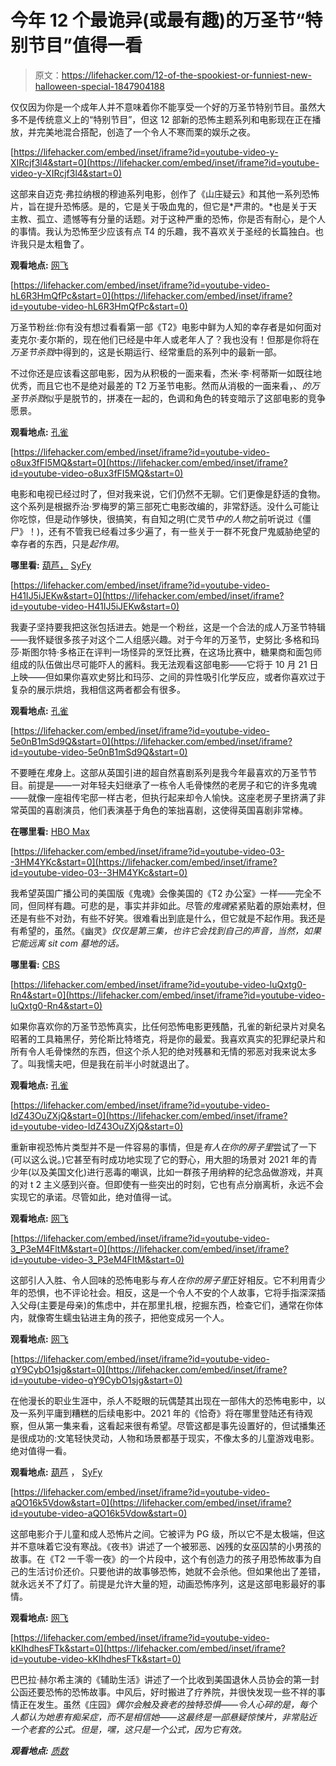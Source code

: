 # 今年 12 个最诡异(或最有趣)的万圣节“特别节目”值得一看

> 原文：<https://lifehacker.com/12-of-the-spookiest-or-funniest-new-halloween-special-1847904188>

仅仅因为你是一个成年人并不意味着你不能享受一个好的万圣节特别节目。虽然大多不是传统意义上的“特别节目”，但这 12 部新的恐怖主题系列和电影现在正在播放，并完美地混合搭配，创造了一个令人不寒而栗的娱乐之夜。

 [https://lifehacker.com/embed/inset/iframe?id=youtube-video-y-XIRcjf3l4&start=0](https://lifehacker.com/embed/inset/iframe?id=youtube-video-y-XIRcjf3l4&start=0) 

这部来自迈克·弗拉纳根的穆迪系列电影，创作了《山庄疑云》和其他一系列恐怖片，旨在提升恐怖感。是的，它是关于吸血鬼的，但它是*严肃的。*也是关于天主教、孤立、遗憾等有分量的话题。对于这种严重的恐怖，你是否有耐心，是个人的事情。我认为恐怖至少应该有点 T4 的乐趣，我不喜欢关于圣经的长篇独白。也许我只是太粗鲁了。

**观看地点:** [网飞](https://www.netflix.com/title/81083626)

 [https://lifehacker.com/embed/inset/iframe?id=youtube-video-hL6R3HmQfPc&start=0](https://lifehacker.com/embed/inset/iframe?id=youtube-video-hL6R3HmQfPc&start=0) 

万圣节粉丝:你有没有想过看看第一部《T2》电影中鲜为人知的幸存者是如何面对麦克尔·麦尔斯的，现在他们已经是中年人或老年人了？我也没有！但那是你将在*万圣节杀戮*中得到的，这是长期运行、经常重启的系列中的最新一部。

不过你还是应该看这部电影，因为从积极的一面来看，杰米·李·柯蒂斯一如既往地优秀，而且它也不是绝对最差的 T2 万圣节电影。然而从消极的一面来看，、*的万圣节杀戮*似乎是脱节的，拼凑在一起的，色调和角色的转变暗示了这部电影的竞争愿景。

**观看地点:** [孔雀](https://www.halloweenmovie.com/)

 [https://lifehacker.com/embed/inset/iframe?id=youtube-video-o8ux3fFI5MQ&start=0](https://lifehacker.com/embed/inset/iframe?id=youtube-video-o8ux3fFI5MQ&start=0) 

电影和电视已经过时了，但对我来说，它们仍然不无聊。它们更像是舒适的食物。这个系列是根据乔治·罗梅罗的第三部死亡电影改编的，非常舒适。没什么可能让你吃惊，但是动作够快，很搞笑，有自知之明(亡灵节*中的人物*之前听说过《僵尸》！)，还有不管我已经看过多少遍了，有一些关于一群不死食尸鬼威胁绝望的幸存者的东西，只是*起作用*。

**哪里看:** [葫芦，](https://www.hulu.com/series/day-of-the-dead-9e917496-7692-4019-af6d-b6c142eafd1d) [SyFy](https://www.syfy.com/day-of-the-dead)

 [https://lifehacker.com/embed/inset/iframe?id=youtube-video-H41IJ5iJEKw&start=0](https://lifehacker.com/embed/inset/iframe?id=youtube-video-H41IJ5iJEKw&start=0) 

我妻子坚持要我把这张包括进去。她是一个粉丝，这是一个合法的成人万圣节特辑——我怀疑很多孩子对这个二人组感兴趣。对于今年的万圣节，史努比·多格和玛莎·斯图尔特·多格正在评判一场怪异的烹饪比赛，在这场比赛中，糖果商和面包师组成的队伍做出尽可能吓人的酱料。我无法观看这部电影——它将于 10 月 21 日上映——但如果你喜欢史努比和玛莎、之间的异性吸引化学反应，或者你喜欢过于复杂的展示烘焙，我相信这两者都会有很多。

**观看地点:** [孔雀](https://www.peacocktv.com/stream-tv/snoop-and-marthas-very-tasty-halloween)

 [https://lifehacker.com/embed/inset/iframe?id=youtube-video-5e0nB1mSd9Q&start=0](https://lifehacker.com/embed/inset/iframe?id=youtube-video-5e0nB1mSd9Q&start=0) 

不要睡在*鬼*身上。这部从英国引进的超自然喜剧系列是我今年最喜欢的万圣节节目。前提是——一对年轻夫妇继承了一栋令人毛骨悚然的老房子和它的许多鬼魂——就像一座祖传宅邸一样古老，但执行起来却令人愉快。这座老房子里挤满了非常英国的喜剧演员，他们表演基于角色的笨拙喜剧，这使得英国喜剧非常棒。

**在哪里看:** [HBO Max](https://www.hbomax.com/series/urn:hbo:series:GXrBDuAniEYC9JwEAAAWV)

 [https://lifehacker.com/embed/inset/iframe?id=youtube-video-03--3HM4YKc&start=0](https://lifehacker.com/embed/inset/iframe?id=youtube-video-03--3HM4YKc&start=0) 

我希望英国广播公司的美国版《鬼魂》会像美国的《T2 办公室》一样——完全不同，但同样有趣。可悲的是，事实并非如此。尽管*的鬼魂*紧紧贴着的原始素材，但还是有些不对劲，有些不好笑。很难看出到底是什么，但它就是不起作用。我还是有希望的，虽然。《幽灵》*仅仅是第三集，也许它会找到自己的声音，当然，如果它能远离 sit com 墓地的话。*

**哪里看:** [CBS](https://www.cbs.com/shows/ghosts/)

 [https://lifehacker.com/embed/inset/iframe?id=youtube-video-luQxtg0-Rn4&start=0](https://lifehacker.com/embed/inset/iframe?id=youtube-video-luQxtg0-Rn4&start=0) 

如果你喜欢你的万圣节恐怖真实，比任何恐怖电影更残酷，孔雀的新纪录片对臭名昭著的工具箱黑仔，劳伦斯比特塔克，将是你的最爱。我喜欢真实的犯罪纪录片和所有令人毛骨悚然的东西，但这个杀人犯的绝对残暴和无情的邪恶对我来说太多了。叫我懦夫吧，但是我在前半小时就退出了。

**观看地点:** [孔雀](https://www.peacocktv.com/watch-online/tv/documentary/the-toolbox-killer/4d03fda3-68c7-3222-b857-a3f75e99ec46)

 [https://lifehacker.com/embed/inset/iframe?id=youtube-video-IdZ43OuZXjQ&start=0](https://lifehacker.com/embed/inset/iframe?id=youtube-video-IdZ43OuZXjQ&start=0) 

重新审视恐怖片类型并不是一件容易的事情，但是*有人在你的房子里*尝试了一下(可以这么说。)它甚至有时成功地实现了它的野心，用大胆的场景对 2021 年的青少年(以及美国文化)进行恶毒的嘲讽，比如一群孩子用纳粹的纪念品做游戏，并真的对 t 2 主义感到兴奋。但即使有一些突出的时刻，它也有点分崩离析，永远不会实现它的承诺。尽管如此，绝对值得一试。

**观看地点:** [网飞](https://www.netflix.com/title/80240798)

 [https://lifehacker.com/embed/inset/iframe?id=youtube-video-3_P3eM4FltM&start=0](https://lifehacker.com/embed/inset/iframe?id=youtube-video-3_P3eM4FltM&start=0) 

这部引人入胜、令人回味的恐怖电影与*有人在你的房子里*正好相反。它不利用青少年的恐惧，也不评论社会。相反，这是一个令人不安的个人故事，它将手指深深插入父母(主要是母亲)的焦虑中，并在那里扎根，挖掘东西，检查它们，通常在你体内，就像寄生蠕虫钻进主角的孩子，把他变成另一个人。

**观看地点:** [网飞](https://www.netflix.com/title/80233703)

 [https://lifehacker.com/embed/inset/iframe?id=youtube-video-qY9CybO1sjg&start=0](https://lifehacker.com/embed/inset/iframe?id=youtube-video-qY9CybO1sjg&start=0) 

在他漫长的职业生涯中，杀人不眨眼的玩偶楚其出现在一部伟大的恐怖电影中，以及一系列平庸到糟糕的后续电影中。2021 年的《恰奇》将在哪里登陆还有待观察，但从第一集来看，这看起来很有希望。尽管这都是事先设置好的，但试播集还是很成功的:文笔轻快灵动，人物和场景都基于现实，不像太多的儿童游戏电影。绝对值得一看。

**观看地点:** [葫芦](https://www.hulu.com/series/chucky-d2725f3e-f01e-4c9d-9ac8-acf97ac05863) ， [SyFy](https://www.syfy.com/chucky)

 [https://lifehacker.com/embed/inset/iframe?id=youtube-video-aQO16k5Vdow&start=0](https://lifehacker.com/embed/inset/iframe?id=youtube-video-aQO16k5Vdow&start=0) 

这部电影介于儿童和成人恐怖片之间。它被评为 PG 级，所以它不是太极端，但这并不意味着它没有寒战。《夜书》讲述了一个被邪恶、凶残的女巫囚禁的小男孩的故事。在《T2 一千零一夜》的一个片段中，这个有创造力的孩子用恐怖故事为自己的生活讨价还价。只要他讲的故事够恐怖，她就不会杀他。但如果他出了差错，就永远关不了灯了。前提是允许大量的短，动画恐怖序列，这是这部电影最好的事情。

**观看地点:** [网飞](https://www.netflix.com/title/81002270)

 [https://lifehacker.com/embed/inset/iframe?id=youtube-video-kKIhdhesFTk&start=0](https://lifehacker.com/embed/inset/iframe?id=youtube-video-kKIhdhesFTk&start=0) 

巴巴拉·赫尔希主演的《辅助生活》讲述了一个比收到美国退休人员协会的第一封公函还要恐怖的恐怖故事。中风后，好时搬进了疗养院，并很快发现一些不祥的事情正在发生。虽然《庄园》*偶尔会触及衰老的独特恐惧——令人心碎的是，每个人都认为她患有痴呆症，而不是相信她——这最终是一部悬疑惊悚片，非常贴近一个老套的公式。但是，嘿，这只是一个公式，因为它有效。* 

***观看地点:** [质数](https://www.amazon.com/Manor-Barbara-Hershey/dp/B09FRGV4PX?asc_campaign=InlineText&asc_refurl=https://lifehacker.com/12-of-the-spookiest-or-funniest-new-halloween-special-1847904188&asc_source=&tag=kinjalifehackerlink-20)*